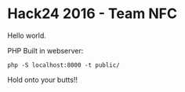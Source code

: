 # Hack24 2016 - Team NFC

Hello world.

PHP Built in webserver:

`php -S localhost:8000 -t public/`

Hold onto your butts!!
